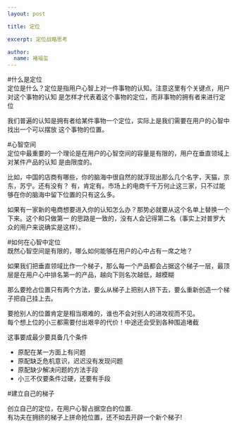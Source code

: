 ```yaml
---
layout: post

title: 定位

excerpt: 定位战略思考

author:
  name: 褚福玺
---
```


#什么是定位  
定位是什么？定位是指用户心智上对一件事物的认知。注意这里有个关键点，用户对这个事物的认知
是怎样才代表着这个事物的定位，而非事物的拥有者来进行定位  
  
我们普遍的认知是拥有者给某件事物一个定位，实际上是我们需要在用户的心智中找出一个可以摆放
这个事物的位置。  
  
#心智空间  
定位中最重要的一个理论是在用户的心智空间的容量是有限的，用户在垂直领域上对某件产品的认知
是由限度的。  
  
比如，中国的店商有哪些，你的脑海中很自然的就浮现出那么几个名字，天猫，京东，苏宁。还有没有？
有，肯定有。市场上的电商千千万何止这三家，只不过能够在你的脑海中留下位置的只有这么多。  
  
如果有一家新的电商想要进入你的认知怎么办？那势必就要从这个名单上替换一个下来。这个和只做第一
的思路是一致的，没有人会记得第二名（事实上对普罗大众的用户来说确实是这样）。  
  
#如何在心智中定位  
既然心智空间是有限的，哪么如何能够在用户的心中占有一席之地？  
  
如果我们把垂直领域比作一个梯子，那么每一个产品都会占据这个梯子一层，最顶层是在用户心中排名第一的产品，越向下则名次越低，越模糊  
  
那么要抢占位置只有两个方法，要么从梯子上把别人挤下去，要么重新创造一个梯子把自己挂上去。  
  
要抢别人的位置肯定是相当艰难的，谁也不会对别人的进攻视而不见。  
每个想上位的小三都需要付出艰辛的代价！中途还会受到各种围追堵截  
  
这事要成最少要具备几个条件  
- 原配在某一方面上有问题
- 原配缺乏危机意识，迟迟没有发现问题  
- 原配缺少解决问题的方法手段  
- 小三不仅要条件过硬，还要有手段  
  
#建立自己的梯子
  
创立自己的定位，在用户心智占据空白的位置.  
有功夫在拥挤的梯子上拼命抢位置，还不如去开辟一个新个梯子!
